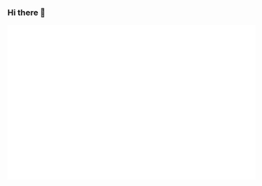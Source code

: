 ### Hi there 👋
<a href="#" target="_blank">
  <img src="svg/trungquandev.svg" width="1200" alt="trungquandev-official" />
</a>
